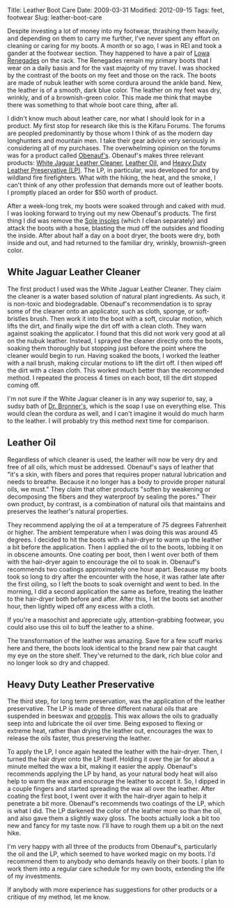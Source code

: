 Title: Leather Boot Care
Date: 2009-03-31
Modified: 2012-09-15
Tags: feet, footwear
Slug: leather-boot-care

Despite investing a lot of money into my footwear, thrashing them heavily, and depending on them to carry me further, I've never spent any effort on cleaning or caring for my boots. A month or so ago, I was in REI and took a gander at the footwear section. They happened to have a pair of <a href="http://pig-monkey.com/2008/02/02/lowa-renegade-mid-hiking-boots/">Lowa Renegades</a> on the rack. The Renegades remain my primary boots that I wear on a daily basis and for the vast majority of my travel. I was shocked by the contrast of the boots on my feet and those on the rack. The boots are made of nubuk leather with some cordura around the ankle band. New, the leather is of a smooth, dark blue color. The leather on my feet was dry, wrinkly, and of a brownish-green color. This made me think that maybe there was something to that whole boot care thing, after all.

I didn't know much about leather care, nor what I should look for in a product. My first stop for research like this is the Kifaru Forums. The forums are peopled predominantly by those whom I think of as the modern day longhunters and mountain men. I take their gear advice very seriously in considering all of my purchases. The overwhelming opinion on the forums was for a product called <a href="http://www.obenaufs.com">Obenauf's</a>. Obenauf's makes three relevant products: <a href="https://www.obenaufs.com/index.php?route=product/category&amp;path=25">White Jaguar Leather Cleaner</a>, <a href="https://www.obenaufs.com/index.php?route=product/category&amp;path=18">Leather Oil</a>, and <a href="https://www.obenaufs.com/index.php?route=product/category&amp;path=20">Heavy Duty Leather Preservative (LP)</a>. The LP, in particular, was developed for and by wildland fire firefighters. What with the hiking, the heat, and the smoke, I can't think of any other profession that demands more out of leather boots. I promptly placed an order for $50 worth of product.

<!--more-->

After a week-long trek, my boots were soaked through and caked with mud. I was looking forward to trying out my new Obenauf's products. The first thing I did was remove the <a href="http://pig-monkey.com/2008/06/05/sole-and-superfeet/">Sole insoles</a> (which I clean separately) and attack the boots with a hose, blasting the mud off the outsides and flooding the inside. After about half a day on a boot dryer, the boots were dry, both inside and out, and had returned to the familiar dry, wrinkly, brownish-green color.

<h2>White Jaguar Leather Cleaner</h2>

The first product I used was the White Jaguar Leather Cleaner. They claim the cleaner is a water based solution of natural plant ingredients. As such, it is non-toxic and biodegradable. Obenauf's recommendation is to spray some of the cleaner onto an applicator, such as cloth, sponge, or soft-bristles brush. Then work it into the boot with a soft, circular motion, which lifts the dirt, and finally wipe the dirt off with a clean cloth. They warn against soaking the applicator. I found that this did not work very good at all on the nubuk leather. Instead, I sprayed the cleaner directly onto the boots, soaking them thoroughly but stopping just before the point where the cleaner would begin to run. Having soaked the boots, I worked the leather with a nail brush, making circular motions to lift the dirt off. I then wiped off the dirt with a clean cloth. This worked much better than the recommended method. I repeated the process 4 times on each boot, till the dirt stopped coming off.

I'm not sure if the White Jaguar cleaner is in any way superior to, say, a sudsy bath of <a href="http://www.drbronner.com/">Dr. Bronner's</a>, which is the soap I use on everything else. This would clean the cordura as well, and I can't imagine it would do much harm to the leather. I will probably try this method next time for comparison.

<h2>Leather Oil</h2>

Regardless of which cleaner is used, the leather will now be very dry and free of all oils, which must be addressed. Obenauf's says of leather that "it's a skin, with fibers and pores that requires proper natural lubrication and needs to breathe. Because it no longer has a body to provide proper natural oils, we must." They claim that other products "soften by weakening or decomposing the fibers and they waterproof by sealing the pores." Their own product, by contrast, is a combination of natural oils that maintains and preserves the leather's natural properties.

They recommend applying the oil at a temperature of 75 degrees Fahrenheit or higher. The ambient temperature when I was doing this was around 45 degrees. I decided to hit the boots with a hair-dryer to warm up the leather a bit before the application. Then I applied the oil to the boots, lobbing it on in obscene amounts. One coating per boot, then I went over both of them with the hair-dryer again to encourage the oil to soak in. Obenauf's recommends two coatings approximately one hour apart. Because my boots took so long to dry after the encounter with the hose, it was rather late after the first oiling, so I left the boots to soak overnight and went to bed. In the morning, I did a second application the same as before, treating the leather to the hair-dryer both before and after. After this, I let the boots set another hour, then lightly wiped off any excess with a cloth.

If you're a masochist and appreciate ugly, attention-grabbing footwear, you could also use this oil to buff the leather to a shine.

The transformation of the leather was amazing. Save for a few scuff marks here and there, the boots look identical to the brand new pair that caught my eye on the store shelf. They've returned to the dark, rich blue color and no longer look so dry and chapped.

<h2>Heavy Duty Leather Preservative</h2>

The third step, for long term preservation, was the application of the leather preservative. The LP is made of three different natural oils that are suspended in beeswax and <a href="http://en.wikipedia.org/wiki/Propolis">propolis</a>. This wax allows the oils to gradually seep into and lubricate the oil over time. Being exposed to flexing or extreme heat, rather than drying the leather out, encourages the wax to release the oils faster, thus preserving the leather.

To apply the LP, I once again heated the leather with the hair-dryer. Then, I turned the hair dryer onto the LP itself. Holding it over the jar for about a minute melted the wax a bit, making it easier the apply. Obenauf's recommends applying the LP by hand, as your natural body heat will also help to warm the wax and encourage the leather to accept it. So, I dipped in a couple fingers and started spreading the wax all over the leather. After coating the first boot, I went over it with the hair-dryer again to help it penetrate a bit more. Obenauf's recommends two coatings of the LP, which is what I did. The LP darkened the color of the leather more so than the oil, and also gave them a slightly waxy gloss. The boots actually look a bit too new and fancy for my taste now. I'll have to rough them up a bit on the next hike.

I'm very happy with all three of the products from Obenauf's, particularly the oil and the LP, which seemed to have worked magic on my boots. I'd recommend them to anybody who demands heavily on their boots. I plan to work them into a regular care schedule for my own boots, extending the life of my investments.

If anybody with more experience has suggestions for other products or a critique of my method, let me know.

